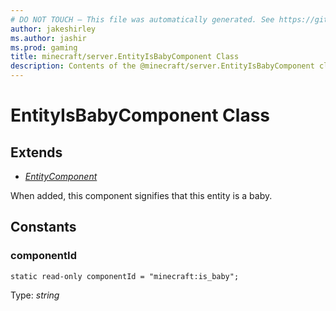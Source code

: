 ```yaml
---
# DO NOT TOUCH — This file was automatically generated. See https://github.com/mojang/minecraftapidocsgenerator to modify descriptions, examples, etc.
author: jakeshirley
ms.author: jashir
ms.prod: gaming
title: minecraft/server.EntityIsBabyComponent Class
description: Contents of the @minecraft/server.EntityIsBabyComponent class.
---
```

# EntityIsBabyComponent Class

## Extends
- [*EntityComponent*](EntityComponent.md)

When added, this component signifies that this entity is a baby.

## Constants

### **componentId**
`static read-only componentId = "minecraft:is_baby";`

Type: *string*
